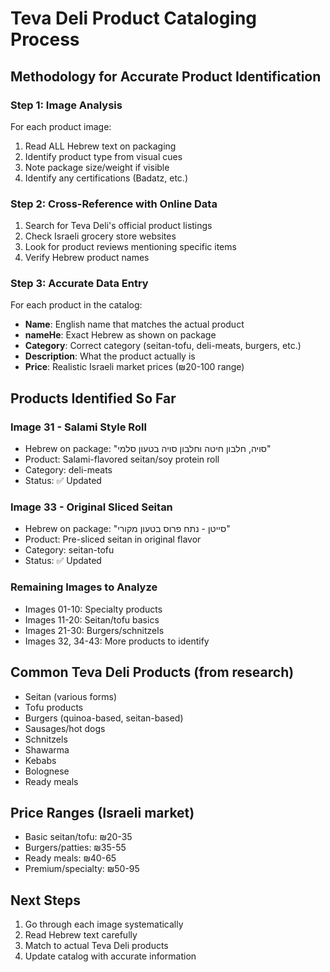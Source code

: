 # Teva Deli Product Cataloging Process

## Methodology for Accurate Product Identification

### Step 1: Image Analysis
For each product image:
1. Read ALL Hebrew text on packaging
2. Identify product type from visual cues
3. Note package size/weight if visible
4. Identify any certifications (Badatz, etc.)

### Step 2: Cross-Reference with Online Data
1. Search for Teva Deli's official product listings
2. Check Israeli grocery store websites
3. Look for product reviews mentioning specific items
4. Verify Hebrew product names

### Step 3: Accurate Data Entry
For each product in the catalog:
- **Name**: English name that matches the actual product
- **nameHe**: Exact Hebrew as shown on package
- **Category**: Correct category (seitan-tofu, deli-meats, burgers, etc.)
- **Description**: What the product actually is
- **Price**: Realistic Israeli market prices (₪20-100 range)

## Products Identified So Far

### Image 31 - Salami Style Roll
- Hebrew on package: "סויה, חלבון חיטה וחלבון סויה בטעון סלמי"
- Product: Salami-flavored seitan/soy protein roll
- Category: deli-meats
- Status: ✅ Updated

### Image 33 - Original Sliced Seitan  
- Hebrew on package: "סייטן - נתח פרוס בטעון מקורי"
- Product: Pre-sliced seitan in original flavor
- Category: seitan-tofu
- Status: ✅ Updated

### Remaining Images to Analyze
- Images 01-10: Specialty products
- Images 11-20: Seitan/tofu basics
- Images 21-30: Burgers/schnitzels
- Images 32, 34-43: More products to identify

## Common Teva Deli Products (from research)
- Seitan (various forms)
- Tofu products
- Burgers (quinoa-based, seitan-based)
- Sausages/hot dogs
- Schnitzels
- Shawarma
- Kebabs
- Bolognese
- Ready meals

## Price Ranges (Israeli market)
- Basic seitan/tofu: ₪20-35
- Burgers/patties: ₪35-55
- Ready meals: ₪40-65
- Premium/specialty: ₪50-95

## Next Steps
1. Go through each image systematically
2. Read Hebrew text carefully
3. Match to actual Teva Deli products
4. Update catalog with accurate information
